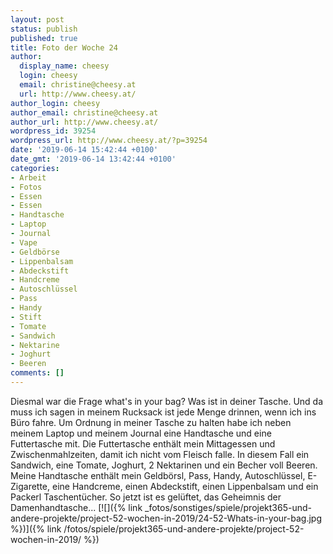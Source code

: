 ```yaml
---
layout: post
status: publish
published: true
title: Foto der Woche 24
author:
  display_name: cheesy
  login: cheesy
  email: christine@cheesy.at
  url: http://www.cheesy.at/
author_login: cheesy
author_email: christine@cheesy.at
author_url: http://www.cheesy.at/
wordpress_id: 39254
wordpress_url: http://www.cheesy.at/?p=39254
date: '2019-06-14 15:42:44 +0100'
date_gmt: '2019-06-14 13:42:44 +0100'
categories:
- Arbeit
- Fotos
- Essen
- Essen
- Handtasche
- Laptop
- Journal
- Vape
- Geldbörse
- Lippenbalsam
- Abdeckstift
- Handcreme
- Autoschlüssel
- Pass
- Handy
- Stift
- Tomate
- Sandwich
- Nektarine
- Joghurt
- Beeren
comments: []
---
```

Diesmal war die Frage what's in your bag? Was ist in deiner Tasche. Und da muss ich sagen in meinem Rucksack ist jede Menge drinnen, wenn ich ins Büro fahre.
Um Ordnung in meiner Tasche zu halten habe ich neben meinem Laptop und meinem Journal eine Handtasche und eine Futtertasche mit. Die Futtertasche enthält mein Mittagessen und Zwischenmahlzeiten, damit ich nicht vom Fleisch falle. In diesem Fall ein Sandwich, eine Tomate, Joghurt, 2 Nektarinen und ein Becher voll Beeren.
Meine Handtasche enthält mein Geldbörsl, Pass, Handy, Autoschlüssel, E-Zigarette, eine Handcreme, einen Abdeckstift, einen Lippenbalsam und ein Packerl Taschentücher.
So jetzt ist es gelüftet, das Geheimnis der Damenhandtasche...
[![]({% link _fotos/sonstiges/spiele/projekt365-und-andere-projekte/project-52-wochen-in-2019/24-52-Whats-in-your-bag.jpg %})]({% link /fotos/spiele/projekt365-und-andere-projekte/project-52-wochen-in-2019/ %})
